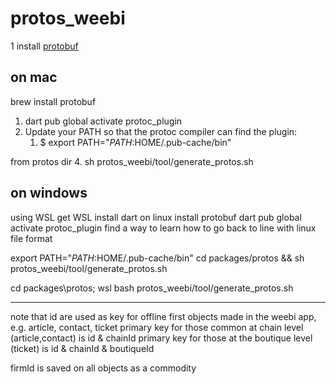 # protos_weebi

1 install [protobuf](https://grpc.io/docs/protoc-installation/) 

## on mac

brew install protobuf

1. dart pub global activate protoc_plugin
2. Update your PATH so that the protoc compiler can find the plugin:
    1. $ export PATH="$PATH:$HOME/.pub-cache/bin"

from protos dir
4.  sh protos_weebi/tool/generate_protos.sh

## on windows

using WSL
get WSL
install dart on linux
install protobuf
dart pub global activate protoc_plugin
find a way to learn how to go back to line with linux file format

export PATH="$PATH:$HOME/.pub-cache/bin"
cd packages/protos && sh protos_weebi/tool/generate_protos.sh

cd packages\protos; wsl bash protos_weebi/tool/generate_protos.sh
***

note that id are used as key for offline first objects made in the weebi app, 
e.g. article, contact, ticket
primary key for those common at chain level (article,contact) is id & chainId
primary key for those at the boutique level (ticket) is id & chainId & boutiqueId

firmId is saved on all objects as a commodity